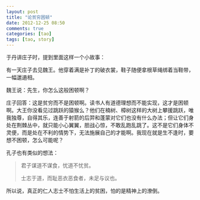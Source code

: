 ```yaml
---
layout: post
title: "论贫穷困顿"
date: 2012-12-25 08:50
comments: true
categories: [tao]
tags: [tao, story]
---
```


于丹讲庄子时，提到里面这样一个小故事：

有一天庄子去见魏王。他穿着满是补丁的破衣裳，鞋子随便拿根草绳绑着当鞋带，一幅邋遢相。

魏王说：先生，你怎么这般困顿啊？

庄子回答：这是贫穷而不是困顿啊。读书人有道德理想而不能实现，这才是困顿啊。大王你没看见过跳跃的猿猴么？他们在楠树、樟树这样的大树上攀援跳跃，唯我独尊，自得其乐，连善于射箭的后羿和蓬蒙对它们也没有什么办法；但让它们身处在荆棘丛中，就只能小心翼翼，胆战心惊，不敢乱跑乱跳了。这不是它们身体不灵便，而是处在不利的情势下，无法施展自己的才能啊。我现在就是生不逢时，要想不困顿，怎么可能呢？

孔子也有类似的想法：

> 君子谋道不谋食，忧道不忧贫。
> 
> 士志于道，而耻恶衣恶食者，未足与议也。

所以说，真正的仁人志士不怕生活上的贫困，怕的是精神上的潦倒。